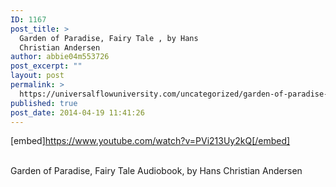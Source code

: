```yaml
---
ID: 1167
post_title: >
  Garden of Paradise, Fairy Tale , by Hans
  Christian Andersen
author: abbie04m553726
post_excerpt: ""
layout: post
permalink: >
  https://universalflowuniversity.com/uncategorized/garden-of-paradise-fairy-tale-by-hans-christian-andersen/
published: true
post_date: 2014-04-19 11:41:26
---
```

[embed]https://www.youtube.com/watch?v=PVi213Uy2kQ[/embed]</br></br>
<p>Garden of Paradise, Fairy Tale Audiobook, by Hans Christian Andersen</p>